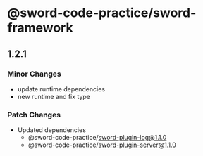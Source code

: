 # @sword-code-practice/sword-framework


## 1.2.1

### Minor Changes

- update runtime dependencies
- new runtime and fix type

### Patch Changes

- Updated dependencies
  - @sword-code-practice/sword-plugin-log@1.1.0
  - @sword-code-practice/sword-plugin-server@1.1.0
